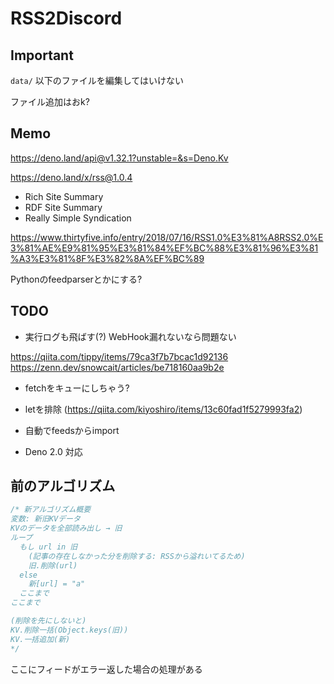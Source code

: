 # RSS2Discord

## Important

`data/` 以下のファイルを編集してはいけない

ファイル追加はおk?

## Memo

https://deno.land/api@v1.32.1?unstable=&s=Deno.Kv

https://deno.land/x/rss@1.0.4

- Rich Site Summary
- RDF Site Summary
- Really Simple Syndication

https://www.thirtyfive.info/entry/2018/07/16/RSS1.0%E3%81%A8RSS2.0%E3%81%AE%E9%81%95%E3%81%84%EF%BC%88%E3%81%96%E3%81%A3%E3%81%8F%E3%82%8A%EF%BC%89

Pythonのfeedparserとかにする?

## TODO

- 実行ログも飛ばす(?) WebHook漏れないなら問題ない

https://qiita.com/tippy/items/79ca3f7b7bcac1d92136
https://zenn.dev/snowcait/articles/be718160aa9b2e

- fetchをキューにしちゃう?
- letを排除 (https://qiita.com/kiyoshiro/items/13c60fad1f5279993fa2)

- 自動でfeedsからimport
- Deno 2.0 対応

## 前のアルゴリズム

```js
/* 新アルゴリズム概要
変数: 新旧KVデータ
KVのデータを全部読み出し → 旧
ループ
  もし url in 旧
    (記事の存在しなかった分を削除する: RSSから溢れいてるため)
    旧.削除(url)
  else
    新[url] = "a"
  ここまで
ここまで

(削除を先にしないと)
KV.削除一括(Object.keys(旧))
KV.一括追加(新)
*/
```

ここにフィードがエラー返した場合の処理がある
